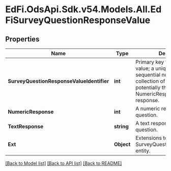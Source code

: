 # EdFi.OdsApi.Sdk.v54.Models.All.EdFiSurveyQuestionResponseValue

## Properties

Name | Type | Description | Notes
------------ | ------------- | ------------- | -------------
**SurveyQuestionResponseValueIdentifier** | **int** | Primary key for the response value; a unique, usually sequential numeric value for a collection of responses, or potentially the value of NumericResponse for a single response. | 
**NumericResponse** | **int** | A numeric response to the question. | [optional] 
**TextResponse** | **string** | A text response to the question. | [optional] 
**Ext** | **Object** | Extensions to the SurveyQuestionResponseValue entity. | [optional] 

[[Back to Model list]](../../README.md#documentation-for-models) [[Back to API list]](../../README.md#documentation-for-api-endpoints) [[Back to README]](../../README.md)

